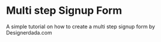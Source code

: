 # Multi step Signup Form
A simple tutorial on how to create a multi step signup form by Designerdada.com
